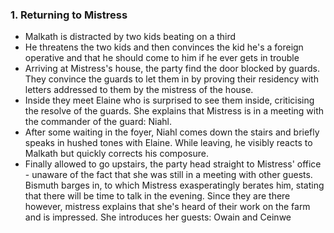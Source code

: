 ### 1. Returning to Mistress 
- Malkath is distracted by two kids beating on a third
- He threatens the two kids and then convinces the kid he's a foreign operative and that he should come to him if he ever gets in trouble
- Arriving at Mistress's house, the party find the door blocked by guards. They convince the guards to let them in by proving their residency with letters addressed to them by the mistress of the house.
- Inside they meet Elaine who is surprised to see them inside, criticising the resolve of the guards. She explains that Mistress is in a meeting with the commander of the guard: Niahl.
- After some waiting in the foyer, Niahl comes down the stairs and briefly speaks in hushed tones with Elaine. While leaving, he visibly reacts to Malkath but quickly corrects his composure.
- Finally allowed to go upstairs, the party head straight to Mistress' office - unaware of the fact that she was still in a meeting with other guests. Bismuth barges in, to which Mistress exasperatingly berates him, stating that there will be time to talk in the evening. Since they are there however, mistress explains that she's heard of their work on the farm and is impressed. She introduces her guests: Owain and Ceinwe